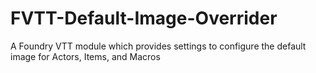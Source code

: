 # FVTT-Default-Image-Overrider
A Foundry VTT module which provides settings to configure the default image for Actors, Items, and Macros
